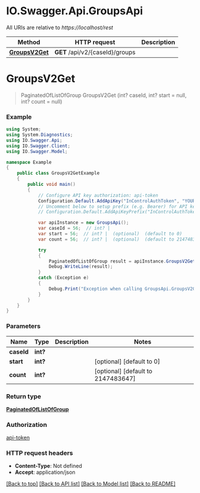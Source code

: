 # IO.Swagger.Api.GroupsApi

All URIs are relative to *https://localhost/rest*

Method | HTTP request | Description
------------- | ------------- | -------------
[**GroupsV2Get**](GroupsApi.md#groupsv2get) | **GET** /api/v2/{caseId}/groups | 


<a name="groupsv2get"></a>
# **GroupsV2Get**
> PaginatedOfListOfGroup GroupsV2Get (int? caseId, int? start = null, int? count = null)



### Example
```csharp
using System;
using System.Diagnostics;
using IO.Swagger.Api;
using IO.Swagger.Client;
using IO.Swagger.Model;

namespace Example
{
    public class GroupsV2GetExample
    {
        public void main()
        {
            // Configure API key authorization: api-token
            Configuration.Default.AddApiKey("InControlAuthToken", "YOUR_API_KEY");
            // Uncomment below to setup prefix (e.g. Bearer) for API key, if needed
            // Configuration.Default.AddApiKeyPrefix("InControlAuthToken", "Bearer");

            var apiInstance = new GroupsApi();
            var caseId = 56;  // int? | 
            var start = 56;  // int? |  (optional)  (default to 0)
            var count = 56;  // int? |  (optional)  (default to 2147483647)

            try
            {
                PaginatedOfListOfGroup result = apiInstance.GroupsV2Get(caseId, start, count);
                Debug.WriteLine(result);
            }
            catch (Exception e)
            {
                Debug.Print("Exception when calling GroupsApi.GroupsV2Get: " + e.Message );
            }
        }
    }
}
```

### Parameters

Name | Type | Description  | Notes
------------- | ------------- | ------------- | -------------
 **caseId** | **int?**|  | 
 **start** | **int?**|  | [optional] [default to 0]
 **count** | **int?**|  | [optional] [default to 2147483647]

### Return type

[**PaginatedOfListOfGroup**](PaginatedOfListOfGroup.md)

### Authorization

[api-token](../README.md#api-token)

### HTTP request headers

 - **Content-Type**: Not defined
 - **Accept**: application/json

[[Back to top]](#) [[Back to API list]](../README.md#documentation-for-api-endpoints) [[Back to Model list]](../README.md#documentation-for-models) [[Back to README]](../README.md)

